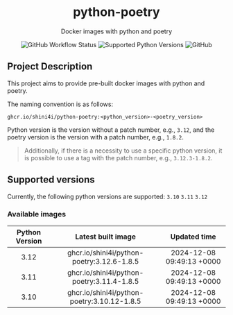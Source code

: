 <div align="center">

# python-poetry

Docker images with python and poetry

![GitHub Workflow Status](https://img.shields.io/github/actions/workflow/status/shini4i/docker-python-poetry/update_readme.yml?branch=main&style=plastic)
![Supported Python Versions](https://img.shields.io/badge/python-3.10%20%7C%203.11%20%7C%203.12-blue?style=plastic)
![GitHub](https://img.shields.io/github/license/shini4i/python-poetry?style=plastic)

</div>

## Project Description

This project aims to provide pre-built docker images with python and poetry.

The naming convention is as follows:
```
ghcr.io/shini4i/python-poetry:<python_version>-<poetry_version>
```
Python version is the version without a patch number, e.g., `3.12`, and the poetry version is the version with a patch number, e.g., `1.8.2`.

> Additionally, if there is a necessity to use a specific python version, it is possible to use a tag with the patch number, e.g., `3.12.3-1.8.2`.

## Supported versions

Currently, the following python versions are supported: `3.10` `3.11` `3.12`

### Available images
<!-- table_start -->
| Python Version |              Latest built image             |        Updated time       |
|:--------------:|:-------------------------------------------:|:-------------------------:|
|      3.12      |  ghcr.io/shini4i/python-poetry:3.12.6-1.8.5 | 2024-12-08 09:49:13 +0000 |
|      3.11      |  ghcr.io/shini4i/python-poetry:3.11.4-1.8.5 | 2024-12-08 09:49:13 +0000 |
|      3.10      | ghcr.io/shini4i/python-poetry:3.10.12-1.8.5 | 2024-12-08 09:49:13 +0000 |
<!-- table_end -->

